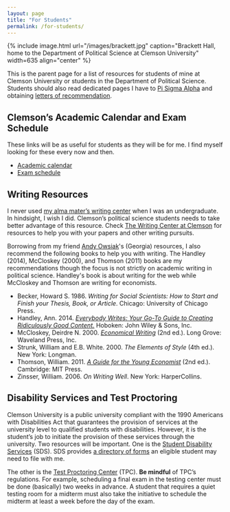 ```yaml
---
layout: page
title: "For Students"
permalink: /for-students/
---
```


{% include image.html url="/images/brackett.jpg" caption="Brackett Hall, home to the Department of Political Science at Clemson University" width=635 align="center" %}

This is the parent page for a list of resources for students of mine at Clemson University or students in the Department of Political Science. Students should also read dedicated pages I have to [Pi Sigma Alpha](/for-students/pi-sigma-alpha/) and obtaining [letters of recommendation](/for-students/letters-of-recommendation/).

## Clemson’s Academic Calendar and Exam Schedule

These links will be as useful for students as they will be for me. I find myself looking for these every now and then.

- [Academic calendar](http://www.registrar.clemson.edu/html/acad_cal.htm)
- [Exam schedule](http://www.registrar.clemson.edu/html/examSched.htm)

## Writing Resources

I never used [my alma mater’s writing center](https://cstw.osu.edu/writing-center) when I was an undergraduate. In hindsight, I wish I did. Clemson’s political science students needs to take better advantage of this resource. Check [The Writing Center at Clemson](http://www.clemson.edu/centers-institutes/writing/) for resources to help you with your papers and other writing pursuits.

Borrowing from my friend [Andy Owsiak](http://www.andrewowsiak.org/for-students.html)'s (Georgia) resources, I also recommend the following books to help you with writing. The Handley (2014), McCloskey (2000), and Thomson (2011) books are my recommendations though the focus is not strictly on academic writing in political science. Handley's book is about writing for the web while McCloskey and Thomson are writing for economists.

- Becker, Howard S. 1986. *Writing for Social Scientists: How to Start and Finish your Thesis, Book, or Article*. Chicago: University of Chicago Press.
- Handley, Ann. 2014. [*Everybody Writes: Your Go-To Guide to Creating Ridiculously Good Content.*](http://www.amazon.com/Everybody-Writes-Go-Creating-Ridiculously/dp/1118905555/ref=tmm_hrd_swatch_0?_encoding=UTF8&qid=&sr=) Hoboken: John Wiley & Sons, Inc.
- McCloskey, Deirdre N. 2000. [*Economical Writing*](http://www.amazon.com/Economical-Writing-Deirdre-McCloskey/dp/1577660633/ref=sr_1_1?s=books&ie=UTF8&qid=1453924888&sr=1-1&keywords=deirdre+mccloskey+writing) (2nd ed.). Long Grove: Waveland Press, Inc.
- Strunk, William and E.B. White. 2000. *The Elements of Style* (4th ed.). New York: Longman.
- Thomson, William. 2011. [*A Guide for the Young Economist*](http://www.amazon.com/Guide-Young-Economist-William-Thomson/dp/026251589X/ref=sr_1_1?s=books&ie=UTF8&qid=1453924915&sr=1-1&keywords=a+guide+for+the+young+economist) (2nd ed.). Cambridge: MIT Press.
- Zinsser, William. 2006. *On Writing Well*. New York: HarperCollins.

## Disability Services and Test Proctoring

Clemson University is a public university compliant with the 1990 Americans with Disabilities Act that guarantees the provision of services at the university level to qualified students with disabilities. However, it is the student’s job to initiate the provision of these services through the university. Two resources will be important. One is the [Student Disability Services](http://www.clemson.edu/campus-life/campus-services/sds/) (SDS). SDS provides [a directory of forms](http://www.clemson.edu/campus-life/campus-services/sds/forms.html) an eligible student may need to file with me.

The other is the [Test Proctoring Center](https://sds.app.clemson.edu/tpc/) (TPC). **Be mindful** of TPC’s regulations. For example, scheduling a final exam in the testing center must be done (basically) two weeks in advance. A student that requires a quiet testing room for a midterm must also take the initiative to schedule the midterm at least a week before the day of the exam.
